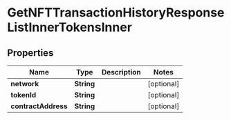 

# GetNFTTransactionHistoryResponseListInnerTokensInner


## Properties

| Name | Type | Description | Notes |
|------------ | ------------- | ------------- | -------------|
|**network** | **String** |  |  [optional] |
|**tokenId** | **String** |  |  [optional] |
|**contractAddress** | **String** |  |  [optional] |



